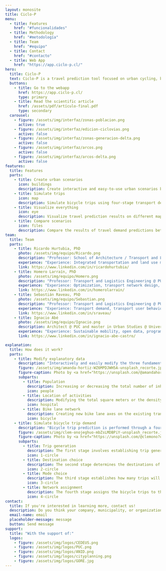 ```yaml
---
layout: monosite
title: Ciclo-P
menu:
  - title: Features
    href: "#funcionalidades"
  - title: Methodology
    href: "#metodología"
  - title: Team
    href: "#equipo"
  - title: Contact
    href: "#contacto"
  - title: Web App
    href: "https://app.ciclo-p.cl/"
hero:
  title: Ciclo-P
  text: Ciclo-P is a travel prediction tool focused on urban cycling, based on travel demand models widely used for transport planning. It allows simulating the effects of a change in population, the built-up area for different uses, and bike lanes on the number of bicycle trips.
  buttons:
    - title: Go to the webapp
      href: https://app.ciclo-p.cl/
      type: primary
    - title: Read the scientific article
      href: /assets/pdf/artículo-final.pdf
      type: secondary
  carousel:
    - figure: /assets/img/interfaz/zonas-poblacion.png
      active: true
    - figure: /assets/img/interfaz/edicion-ciclovias.png
      active: false
    - figure: /assets/img/interfaz/zonas-generacion-delta.png
      active: false
    - figure: /assets/img/interfaz/arcos.png
      active: false
    - figure: /assets/img/interfaz/arcos-delta.png
      active: false
features:
  title: Features
  parts:
    - title: Create urban scenarios
      icon: buildings
      description: Create interactive and easy-to-use urban scenarios by modifying the population, land use, and bike lane network.
    - title: Simulate trips
      icon: map
      description: Simulate bicycle trips using four-stage transport demand models (trip generation, destination choice, mode choice, and assignment to the network).
    - title: Visualize everything
      icon: eye
      description: Visualize travel prediction results on different maps, at the zone or street level, for each of the four simulated demand models.
    - title: Compare scenarios
      icon: files
      description: Compare the results of travel demand predictions between different scenarios.
team:
  title: Team
  parts:
    - title: Ricardo Hurtubia, PhD
      photo: /assets/img/equipo/Ricardo.png
      description: "Professor: School of Architecture / Transport and Logistics Engineering @ PUC."
      experience: "Experience: Integrated transportation and land use models, discrete choice models related to public space and transportation systems."
      link: https://www.linkedin.com/in/ricardohurtubia/
    - title: Homero Larraín, PhD
      photo: /assets/img/equipo/Homero.png
      description: "Professor: Transport and Logistics Engineering @ PUC."
      experience: "Experience: Optimization, transport network design, transport network equilibrium, and vehicle routing."
      link: https://www.linkedin.com/in/homerolarrain/
    - title: Sebastián Raveau, PhD
      photo: /assets/img/equipo/Sebastian.png
      description: "Professor: Transport and Logistics Engineering @ PUC."
      experience: "Experience: Transport demand, transport user behavior."
      link: https://www.linkedin.com/in/sraveau/
    - title: Ignacio Abé
      photo: /assets/img/equipo/Ignacio.png
      description: Architect @ PUC and master in Urban Studies @ Università Iuav di Venezia.
      experience: "Experience: Sustainable mobility, open data, programming, and geospatial information analysis."
      link: https://www.linkedin.com/in/ignacio-abe-castro/

explanation:
  title: How does it work?
  parts:
    - title: Modify explanatory data
      description: "Interactively and easily modify the three fundamental aspects that determine bicycle trips:"
      figure: /assets/img/amanda-hortiz-WZ6MPDJWH5A-unsplash_recorte.jpg
      figure-caption: Photo by <a href="https://unsplash.com/@amandahortiz?utm_source=unsplash&utm_medium=referral&utm_content=creditCopyText">Amanda Hortiz</a> on <a href="https://unsplash.com/es/fotos/WZ6MPDJWH5A?utm_source=unsplash&utm_medium=referral&utm_content=creditCopyText">Unsplash</a>
      subparts:
        - title: Population
          description: Increasing or decreasing the total number of inhabitants or the density in each modeling zone.
          icon: people
        - title: Location of activities
          description: Modifying the total square meters or the density of each specific use in each modeling zone.
          icon: hospital
        - title: Bike lane network
          description: Creating new bike lane axes on the existing transport network.
          icon: bicycle
    - title: Simulate bicycle trip demand
      description: "Bicycle trip prediction is performed through a four-stage model: trip generation, destination choice, mode choice, and assignment to the network, specifically focused on urban cycling trips."
      figure: /assets/img/clem-onojeghuo-mbZsLMDBPiY-unsplash_recorte.jpg
      figure-caption: Photo by <a href="https://unsplash.com/@clemono?utm_source=unsplash&utm_medium=referral&utm_content=creditCopyText">Clem Onojeghuo</a> on <a href="https://unsplash.com/es/fotos/mbZsLMDBPiY?utm_source=unsplash&utm_medium=referral&utm_content=creditCopyText">Unsplash</a>
      subparts:
        - title: Trip generation
          description: The first stage involves establishing trip generation, that is, how many trips will originate from each zone.
          icon: 1-circle
        - title: Destination choice
          description: The second stage determines the destinations of the generated trips, calculating how many trips will go from one zone to all others. This stage also determines trip attraction (how many trips will arrive at each zone).
          icon: 2-circle
        - title: Mode choice
          description: The third stage establishes how many trips will be made by bicycle (to and from each zone).
          icon: 3-circle
        - title: Network assignment
          description: The fourth stage assigns the bicycle trips to the road network, seeking an efficient route for each origin-destination pair. These routes consider network attributes that affect bicycle use (such as street type, bike lanes, bus presence, and slope).
          icon: 4-circle
contact:
  title: If you're interested in learning more, contact us!
  description: Do you think your company, municipality, or organization could benefit from this tool? Don't hesitate to write to us!
  email-name: email
  placeholder-message: message
  button: Send message
support:
  title: "With the support of:"
  logos:
    - figure: /assets/img/logos/CEDEUS.png
    - figure: /assets/img/logos/PUC.png
    - figure: /assets/img/logos/ANID.png
    - figure: /assets/img/logos/cityplanning.png
    - figure: /assets/img/logos/GORE.jpg
---
```

